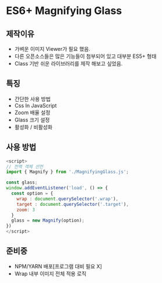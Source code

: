 # ES6+ Magnifying Glass

## 제작이유

- 가벼운 이미지 Viewer가 필요 했음.
- 다른 오픈소스들은 많은 기능들이 첨부되어 있고 대부분 ES5+ 형태
- Class 기반 쉬운 라이브러리를 제작 해보고 싶었음.

## 특징

- 간단한 사용 방법
- Css In JavaScript
- Zoom 배율 설정
- Glass 크기 설정
- 활성화 / 비활성화

## 사용 방법

```Javascript
<script>
// 전역 객체 선언
import { Magnify } from './MagnifyingGlass.js';

const glass;
window.addEventListener('load', () => {
  const option = {
    wrap : document.querySelector('.wrap'),
    target : document.querySelector('.target'),
    zoom: 3
  }
  glass = new Magnify(option);
})
</script>
```

## 준비중

- NPM/YARN 배포[프로그램 대비 필요 X]
- Wrap 내부 이미지 전체 적용 로직

